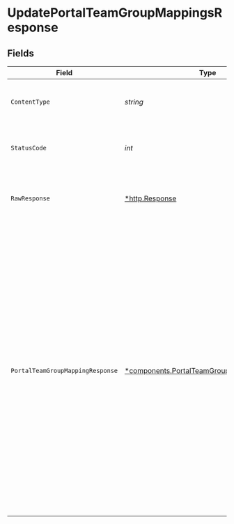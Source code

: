# UpdatePortalTeamGroupMappingsResponse


## Fields

| Field                                                                                                                                                                                                                                                                         | Type                                                                                                                                                                                                                                                                          | Required                                                                                                                                                                                                                                                                      | Description                                                                                                                                                                                                                                                                   | Example                                                                                                                                                                                                                                                                       |
| ----------------------------------------------------------------------------------------------------------------------------------------------------------------------------------------------------------------------------------------------------------------------------- | ----------------------------------------------------------------------------------------------------------------------------------------------------------------------------------------------------------------------------------------------------------------------------- | ----------------------------------------------------------------------------------------------------------------------------------------------------------------------------------------------------------------------------------------------------------------------------- | ----------------------------------------------------------------------------------------------------------------------------------------------------------------------------------------------------------------------------------------------------------------------------- | ----------------------------------------------------------------------------------------------------------------------------------------------------------------------------------------------------------------------------------------------------------------------------- |
| `ContentType`                                                                                                                                                                                                                                                                 | *string*                                                                                                                                                                                                                                                                      | :heavy_check_mark:                                                                                                                                                                                                                                                            | HTTP response content type for this operation                                                                                                                                                                                                                                 |                                                                                                                                                                                                                                                                               |
| `StatusCode`                                                                                                                                                                                                                                                                  | *int*                                                                                                                                                                                                                                                                         | :heavy_check_mark:                                                                                                                                                                                                                                                            | HTTP response status code for this operation                                                                                                                                                                                                                                  |                                                                                                                                                                                                                                                                               |
| `RawResponse`                                                                                                                                                                                                                                                                 | [*http.Response](https://pkg.go.dev/net/http#Response)                                                                                                                                                                                                                        | :heavy_check_mark:                                                                                                                                                                                                                                                            | Raw HTTP response; suitable for custom response parsing                                                                                                                                                                                                                       |                                                                                                                                                                                                                                                                               |
| `PortalTeamGroupMappingResponse`                                                                                                                                                                                                                                              | [*components.PortalTeamGroupMappingResponse](../../models/components/portalteamgroupmappingresponse.md)                                                                                                                                                                       | :heavy_minus_sign:                                                                                                                                                                                                                                                            | A paginated collection of mappings grouped by team ID.                                                                                                                                                                                                                        | {<br/>"meta": {<br/>"page": {<br/>"number": 1,<br/>"size": 10,<br/>"total": 2<br/>}<br/>},<br/>"data": [<br/>{<br/>"team_id": "6801e673-cc10-498a-94cd-4271de07a0d3",<br/>"groups": [<br/>"Tech Leads",<br/>"API Engineers"<br/>]<br/>},<br/>{<br/>"team_id": "7301e673-cc10-498a-94cd-4271de07a0d3",<br/>"groups": [<br/>"Managers",<br/>"Directors"<br/>]<br/>}<br/>]<br/>} |